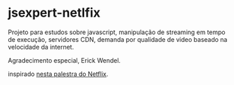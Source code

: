 # jsexpert-netlfix

Projeto para estudos sobre javascript, manipulação de streaming em tempo de execução, servidores CDN, demanda por qualidade de video baseado na velocidade da internet.

Agradecimento especial, Erick Wendel.

inspirado [nesta palestra do Netflix](https://www.youtube.com/watch?v=WLqc0EX8Bmg).
